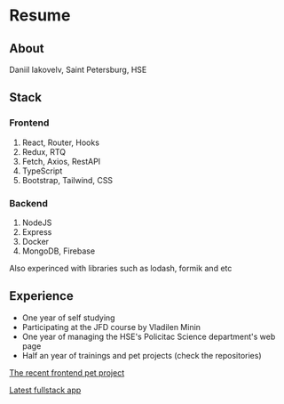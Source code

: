 # Resume

## About

Daniil Iakovelv, Saint Petersburg, HSE

## Stack 

### Frontend

1) React, Router, Hooks
2) Redux, RTQ
3) Fetch, Axios, RestAPI
4) TypeScript
5) Bootstrap, Tailwind, CSS

### Backend

1) NodeJS
2) Express
3) Docker
4) MongoDB, Firebase

Also experinced with libraries such as lodash, formik and etc

## Experience

* One year of self studying
* Participating at the JFD course by Vladilen Minin
* One year of managing the HSE's Policitac Science department's web page
* Half an year of trainings and pet projects (check the repositories)

[The recent frontend pet project](https://github.com/jkdnl/todo-pet-app)

[Latest fullstack app](https://github.com/jkdnl/widget-app)
